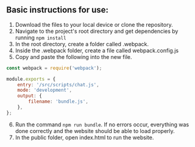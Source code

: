 ## Basic instructions for use:

1. Download the files to your local device or clone the repository.
2. Navigate to the project's root directory and get dependencies by running ```npm install```
3. In the root directory, create a folder called .webpack.
4. Inside the .webpack folder, create a file called webpack.config.js
5. Copy and paste the following into the new file.

```javascript
const webpack = require('webpack');

module.exports = {
    entry: '/src/scripts/chat.js',
    mode: 'development',
    output: {
        filename: 'bundle.js',
    },
};
```

6. Run the command ```npm run bundle```. If no errors occur, everything was done correctly and the website should be able to load properly.
7. In the public folder, open index.html to run the website.
